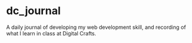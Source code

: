 # dc_journal
A daily journal of developing my web development skill, and recording of what I learn in class at Digital Crafts.
